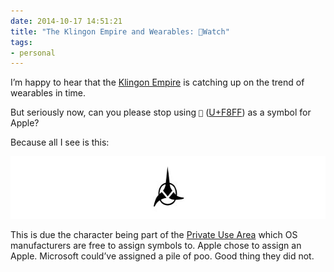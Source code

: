 ```yaml
---
date: 2014-10-17 14:51:21
title: "The Klingon Empire and Wearables: Watch"
tags:
- personal
---
```

I’m happy to hear that the [Klingon Empire](http://en.memory-alpha.org/wiki/Klingon_Empire) is catching up on the trend of wearables in time.

But seriously now, can you please stop using `` ([U+F8FF](http://www.fileformat.info/info/unicode/char/f8ff)) as a symbol for Apple?

Because all I see is this:

<img src="/img/posts/klingon-empire.jpg" alt="The Klingon Empire" width="620" height="100">

This is due the character being part of the [Private Use Area](http://en.wikipedia.org/wiki/Private_Use_Areas) which OS manufacturers are free to assign symbols to. Apple chose to assign an Apple. Microsoft could’ve assigned a pile of poo. Good thing they did not.
